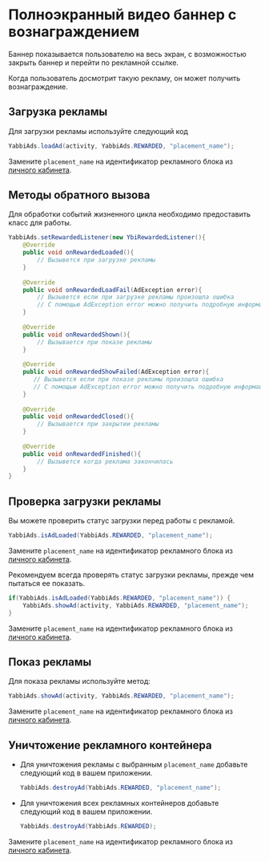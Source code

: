 # Полноэкранный видео баннер с вознаграждением
Баннер показывается пользователю на весь экран, с возможностью закрыть баннер и перейти по рекламной ссылке.

Когда пользователь досмотрит такую рекламу, он может получить вознаграждение.

## Загрузка рекламы
Для загрузки рекламы используйте следующий код
```java
YabbiAds.loadAd(activity, YabbiAds.REWARDED, "placement_name");
```
Замените `placement_name` на идентификатор рекламного блока из [личного кабинета](https://mobileadx.ru).

## Методы обратного вызова
Для обработки событий жизненного цикла необходимо предоставить класс для работы.
```java
YabbiAds.setRewardedListener(new YbiRewardedListener(){
    @Override
    public void onRewardedLoaded(){
        // Вызывется при загрузке рекламы
    }
    
    @Override
    public void onRewardedLoadFail(AdException error){
        // Вызывется если при загрузке рекламы произошла ошибка
        // С помощью AdException error можно получить подробную информацию об ошибке
    }
    
    @Override
    public void onRewardedShown(){
        // Вызывается при показе рекламы
    }
    
    @Override
    public void onRewardedShowFailed(AdException error){
       // Вызывется если при показе рекламы произошла ошибка
       // С помощью AdException error можно получить подробную информацию об ошибке
    }
    
    @Override
    public void onRewardedClosed(){
        // Вызывается при закрытии рекламы
    }
    
    @Override
    public void onRewardedFinished(){
        // Вызывется когда реклама закончилась
    }
}
```

## Проверка загрузки рекламы
Вы можете проверить статус загрузки перед работы с рекламой.
```java
YabbiAds.isAdLoaded(YabbiAds.REWARDED, "placement_name");
```
Замените `placement_name` на идентификатор рекламного блока из [личного кабинета](https://mobileadx.ru).

Рекомендуем всегда проверять статус загрузки рекламы, прежде чем пытаться ее показать.
```java
if(YabbiAds.isAdLoaded(YabbiAds.REWARDED, "placement_name")) {
    YabbiAds.showAd(activity, YabbiAds.REWARDED, "placement_name");
}
```
Замените `placement_name` на идентификатор рекламного блока из [личного кабинета](https://mobileadx.ru).

## Показ рекламы
Для показа рекламы используйте метод:
```java
YabbiAds.showAd(activity, YabbiAds.REWARDED, "placement_name");
```
Замените `placement_name` на идентификатор рекламного блока из [личного кабинета](https://mobileadx.ru).

## Уничтожение рекламного контейнера
* Для уничтожения рекламы с выбранным `placement_name` добавьте следующий код в вашем приложении.
    ```java
    YabbiAds.destroyAd(YabbiAds.REWARDED, "placement_name");
    ```
* Для уничтожения всех рекламных контейнеров добавьте следующий код в вашем приложении.
    ```java
    YabbiAds.destroyAd(YabbiAds.REWARDED);
    ```
Замените `placement_name` на идентификатор рекламного блока из [личного кабинета](https://mobileadx.ru).